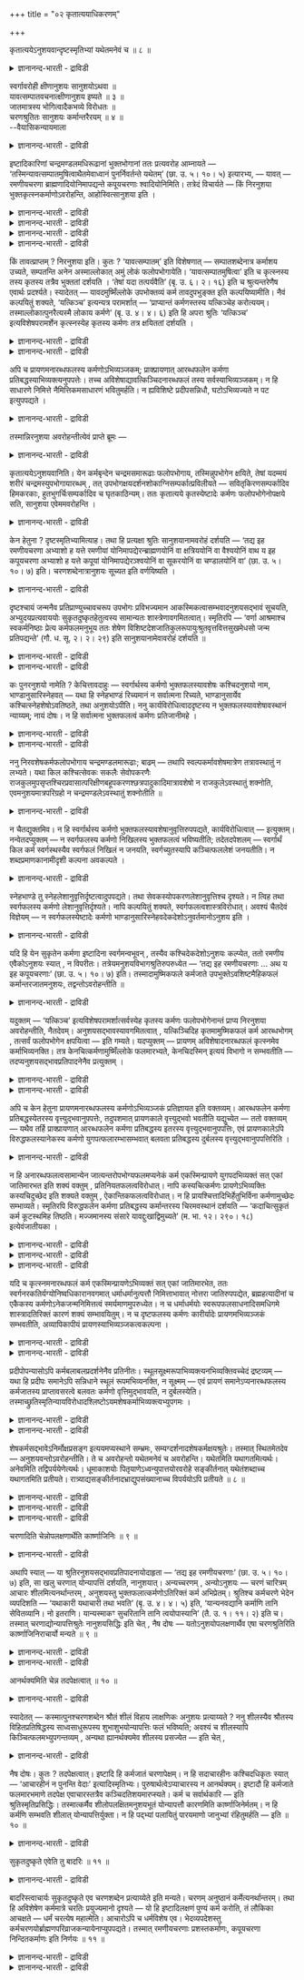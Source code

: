 +++
title = "०२ कृतात्ययाधिकरणम्"

+++

कृतात्ययेऽनुशयवान्दृष्टस्मृतिभ्यां यथेतमनेवं च ॥ ८ ॥  
<details><summary>ज्ञानानन्द-भारती - द्राविडी</summary>

क्रुदात्ययेअऩुसयवाऩ्त्रुष्टस्म्रुदिप्याम् यदेदमऩेवम् स ॥ ८ ॥
</details>

स्वर्गावरोही क्षीणानुशयः सानुशयोऽथवा ॥  
यावत्सम्पातवचनात्क्षीणानुशय इष्यते ॥ ३ ॥  
जातमात्रस्य भोगित्वादैकभव्ये विरोधतः ॥  
चरणश्रुतितः सानुशयः कर्मान्तरैरयम् ॥ ४ ॥  
--वैयासिकन्यायमाला

<details><summary>ज्ञानानन्द-भारती - द्राविडी</summary>

स्वर्क्कत्तिलिरुन्दु इऱङ्गुगिऱवऩ् कर्मा पूरावुम् सिलवु सॆय्दु मिच्चमिल्लामल् इरुप्पवऩा? अल्लदु मिच्च मुळ्ळ कर्मावैयुडैयवऩा? "ऎदुवरै कर्मावो" ऎऩ्ऱु सॊल्लियिरुप्पदाल् मिच्चमिल्लादवऩ् ताऩ् ऎऩ्ऱु ऎण्णप् पडुगिऱदु। पिऱन्द वुडऩेये अऩुबविक्कुम् तऩ्मैयिरुप्प तालुम्, ऒरे समयत्तिल् ऎल्लाम् (अऩुबविक्कप्पडुगिऱदु) ऎऩ्बदु विरोदम् आऩदिऩालुम्, सरणच्चुरुदियिल् सॊल्लप् पडुवदालुम्, वेऱु कर्माक्कळिऩाल् मिच्चमुळ्ळवऩागवे इवऩ् इरुक्किऱाऩ्।
</details>

इष्टादिकारिणां चन्द्रमण्डलमधिरूढानां भुक्तभोगानां ततः प्रत्यवरोह आम्नायते — ‘तस्मिन्यावत्सम्पातमुषित्वाथैतमेवाध्वानं पुनर्निवर्तन्ते यथेतम्’ (छा. उ. ५। १०। ५) इत्यारभ्य, — यावत् — रमणीयचरणा ब्राह्मणादियोनिमापद्यन्ते कपूयचरणाः श्वादियोनिमिति। तत्रेदं विचार्यते — किं निरनुशया भुक्तकृत्स्नकर्माणोऽवरोहन्ति, आहोस्वित्सानुशया इति ।

<details><summary>ज्ञानानन्द-भारती - द्राविडी</summary>

(स्वर्गलोगत्तिऱ्कु पोवदैप्पऱ्ऱि विसारित्तु विट्टु तिरुम्बि वरुवदैप् पऱ्ऱि विसारिक्किऱार्। स्वर्गलोगम् सॆऩ्ऱु अङ्गु कर्मबलऩैयऩुबवित्तु विट्टुत्तिरुम्बि वरुम् पोदु कर्मसेषत्तुडऩ् इङ्गि वरुगिऩ्ऱाऩा अल्लदु कर्मा इल्लामलेये वरुगिऱाऩा ऎऩ्ऱु सन्देहम्। कर्मा इल्लामलेये वरुगिऱाऩ् ऎऩ्ऱु पूर्वबक्षम्। स्वर्गलोगत्तिल् ऎल्ला कर्म पलऩैयुम् अऩुबवित्तुविट्टबडियाल् इवऩिडम् कर्मा मीदमिल्लाददाल् कर्मा इल्लामलेये वरुगिऱाऩ्। कर्मा इरुक्कुंवरै अदऩ् पलऩै अऩुबविप्पदऱ्काग स्वर्गलोगत्तिल् तङ्गिविट्टु कर्मा मुडिन्ददुम् इन्द वऴियिल् तिरुम्बि वरुगिऱाऩ् ऎऩ्ऱु वेऱॊरु सुरुदि मीदियऩ्ऩियिल् ऎल्ला कर्म पलऩैयुम् स्वर्क्कत्तिल् अऩुबविप्पदाग सॊल्गिऱदु। आदलाल् कर्मा मीदियिल्लामले इऱङ्गुगिऱाऩ् ऎऩ्ऱु पूर्वबक्षम्।
</details>

<details><summary>ज्ञानानन्द-भारती - द्राविडी</summary>

स्व्र्गत्तिल् सुगत्तै अऩुबविप्पदऱ्काग सॆय्यप्पट्ट कर्मा मुऴुवदुम् तीर्न्दुबोऩालुम् पलऩैक् कॊडुक्काद सञ्जिदमाऩ पुण्य पाप् कर्माक्कळ् एराळमाग इरुप्पदाल् कर्मावुडऩेये तिरुम्बि वरुगिऱाऩ् ऎऩ्ऱु सित्तान्दम्। कर्मा मीदमिल्लाविट्टाल् पिऱन्द कुऴन्दैगळुक्कु सुग तुक्काऩुबवमिरुक्कादु। पिऱन्दबिऩ् कुऴन्दैगळ् पुण्य पाबङ्गळैच् चॆय्यविल्लैये! ऒरु पिऱवियिल् सॆय्यप्पट्ट ऎल्ला कर्माक्कळुम् मऱु पिऱवियिलेये पलऩैगॊडुत्तुत् तीर्न्दुविडुगिऩ्ऱऩ ऎऩ्ऱ वादम् सरियल्ल इन्दिरबदवियैक् कॊडुक्किऱ अच्वमेदम् मुदलाऩ पुण्य कर्माक्कळैयुम् पऩ्ऱि, नाय् मुदलिय पिऱवियैक् कॊडुक्किऱ पाब कर्माक्कळैयुम् ऒरे पिऱवियिल् अऩुबविक्क मुडियाददाल् ऎल्ला कर्माक्कळुम् ऒरे पिऱवियिल् तीर्न्दु पोगादु। आगवे सञ्जिद कर्माक्कळिल् स्वर्गलोग सौक्यत्तैक् कॊडुत्त सोमयागम् ऎऩ्ऱ कर्मा मुडिन्दु पोऩालुम् पलऩैक्कॊडुक्कादमऱ्ऱ कर्माक्कळ् मिञ्जित्ताऩि रुक्कुम्। सुरुदियिल् 'सम्बादम्' ऎऩ्ऱ सॊल् स्वर्ग सौक्यत्तै कॊडुक्कुम् पुण्य कर्मावैत्ताऩ् कुऱिक्कुम्। स्वर्गत्तिलिरुन्दु इऱङ्गि ५वदु आहुदियिल् सरीरत्तै ऎडुक्कुम्बॊऴुदु पुण्यमुळ्ळवर्गळ् उयर्न्द पिऱवियैयुम् पाबमुळ्ळवर्गळ् ताऴ्न्द पिऱवियैयुम् अडैगिऱार्गळ् ऎऩ्ऱु सुरुदि स्वर्गत्तिलिरुन्दु पूमिक्कु वरुबवर्गळुक्कु कर्मसेषम् इरुप्पदैक् काट्टुगिऱदु। आगैयाल् कर्मसेषत्तुडऩ् तिरुम्बि वरुगिऱार्गळ् ऎऩ्ऱु सित्तान्दम्)।
</details>

<details><summary>ज्ञानानन्द-भारती - द्राविडी</summary>

यागम् मुदलियदु सॆय्दु पुगै मुदलाऩ वऴियाग सन्दिर मण्डलत्तिऱ्कु एऱि पोगङ्गळै अऩुबवित्तु विट्टवर्गळुक्कु अङ्गिरुन्दु तिरुम्ब कीऴे इऱङ्गुवदु सॊल्लप्पडुगिऱदु। "अव्विडत्तिल् सम्बादम् इरुक्कुम् वरै इरुन्दुविट्टु पिऱगु ऎप्पडि पोगप्पट्टदो अदे वऴियाग मऱुबडियुम् तिरुम्बुगिऱार्गळ्" (सान्।V;१०-५) ऎऩ्ऱु आरम्बित्तु नल्ल कर्मा उळ्ळवर्गळ् पिराह्मणर् मुदलाऩ जऩ्मावै अडैगिऱार्गळ्। कॆट्ट कर्मा उळ्ळवर्गळ् नाय् मुदलाऩ जऩ्मावै अडैगिऱार्गळ् ऎऩ्ऱु।
</details>

<details><summary>ज्ञानानन्द-भारती - द्राविडी</summary>

अङ्गु इदु विसारिक्कप्पडुगिऱदु। ऎल्ला कर्माक्कळैयुम् अऩुबवित्तुविट्टु पाक्कि कर्मायिल् लामले इऱङ्गुगिऱार्गळा? अल्लदु पाक्कि कर्मावुडऩ् इऱङ्गुगिऱार्गळा? ऎऩ्ऱु।
</details>

किं तावत्प्राप्तम् ? निरनुशया इति। कुतः ? ‘यावत्सम्पातम्’ इति विशेषणात् — सम्पातशब्देनात्र कर्माशय उच्यते, सम्पतन्ति अनेन अस्माल्लोकात् अमुं लोकं फलोपभोगायेति। ‘यावत्सम्पातमुषित्वा’ इति च कृत्स्नस्य तस्य कृतस्य तत्रैव भुक्ततां दर्शयति । ‘तेषां यदा तत्पर्यवैति’ (बृ. उ. ६। २। १६) इति च श्रुत्यन्तरेणैष एवार्थः प्रदर्श्यते। स्यादेतत् — यावदमुष्मिँल्लोके उपभोक्तव्यं कर्म तावदुपभुङ्क्त इति कल्पयिष्यामीति। नैवं कल्पयितुं शक्यते, ‘यत्किञ्च’ इत्यन्यत्र परामर्शात् — ‘प्राप्यान्तं कर्मणस्तस्य यत्किञ्चेह करोत्ययम्। तस्माल्लोकात्पुनरैत्यस्मै लोकाय कर्मणे’ (बृ. उ. ४। ४। ६) इति हि अपरा श्रुतिः ‘यत्किञ्च’ इत्यविशेषपरामर्शेन कृत्स्नस्येह कृतस्य कर्मणः तत्र क्षयिततां दर्शयति ।

<details><summary>ज्ञानानन्द-भारती - द्राविडी</summary>

पूर्वबक्षम्: ऎदु न्यायम्? कर्मा अऩ्ऩियिल् ऎऩ्ऱु। एऩ्? सम्बादमिरुक्कुम् वरैयॆऩ्ऱु कुऱिप्पिट्टि रुक्किऱबडियाल्। इङ्गु सम्बादम् ऎऩ्ऱ सप्तत्तिऩाल् कर्माविऩ् सम्बन्दम् सॊल्लप्पडुगिऱदु। इदऩाल् इन्द लोगत्तिलिरुन्दु अन्द लोगत्तिऱ्कु पलऩैयऩुबविप् पदऱ्काग पोगिऱार्गळ् ऎऩ्ऱु। कर्मा इरुक्कुंवरै इरुन्दुविट्टु ऎऩ्बदिऩाल् सॆय्यप्पट्टुळ्ळ अन्द ऎल्ला कर्माविऱ्कुम् अङ्गेये अऩुबविक्कप्पट्ट तऩ्मैयै काट्टुगिऱदु। “अवर्गळुक्कु ऎप्पॊऴुदु अदु मुडिगिऱदो (अप्पॊऴुदु तिरुम्बि वरुगिऱार्गळ्)” (पिरुहत्।VI;२-१६) ऎऩ्ऩुम् वेऱु सुरुदियिऩाल् इदे विषयम् काट्टप्पट्टिरुक्किऱदु।
</details>

<details><summary>ज्ञानानन्द-भारती - द्राविडी</summary>

अन्द लोगत्तिल् ऎव्वळवु कर्मा अऩुबविक्क वेण्डियदो, अव्वळवैयुम् अऩुबविक्किऱाऩ् ऎऩ्ऱु कल्बिक्किऱेऩ् ऎऩ्ऱु इदु इरुक्कलाम्। अव्विदम् कल्बिक्क मुडियादु। वेऱु इडत्तिल् “ऎदॆल्लामो" ऎऩ्ऱु कुऱिप्पिट्टिरुप्पदाल् “ऎदैयॆल्लाम् इङ्गे इवऩ् सॆय्गिऱाऩो, अन्द कर्माविऩ् मुडिवै अडैन्दु, अन्द लोगत्तिलिरुन्दु मऱुबडियुम् इन्द लोगत्तिऱ्कु कर्माविऱ्काग वरुगिऱाऩ्” (पिरुहत्।IV;४-६) ऎऩ्ऱ वेऱु सुरुदि "ऎदॆल्लामो" ऎऩ्ऱु विसेष मऩ्ऩियिल् कुऱिप्पिडुवदाल् इङ्गे सॆय्यप्पट्ट ऎल्ला कर्माविऱ्कुम् अङ्गे क्षयमेऱ्पडुवदै काट्टुगिऱदु।
</details>

अपि च प्रायणमनारब्धफलस्य कर्मणोऽभिव्यञ्जकम्; प्राक्प्रायणात् आरब्धफलेन कर्मणा प्रतिबद्धस्याभिव्यक्त्यनुपपत्तेः। तच्च अविशेषाद्यावत्किञ्चिदनारब्धफलं तस्य सर्वस्याभिव्यञ्जकम्। न हि साधारणे निमित्ते नैमित्तिकमसाधारणं भवितुमर्हति। न ह्यविशिष्टे प्रदीपसन्निधौ, घटोऽभिव्यज्यते न पट इत्युपपद्यते ।

<details><summary>ज्ञानानन्द-भारती - द्राविडी</summary>

तविरवुम्, मरणम् पलऩै कॊडुक्कवारम्बिक्काद कर्माविऱ्कु अबिव्यञ्जगम् (पलऩै कॊडुक्क तयाराक् कुवदु) मरणत्तिऱ्कु मुऩ्ऩाल् पलऩै कॊडुक्क आरम्बित्तिरुक्कुम् कर्माविऩाल् तडैबट्टिरुप्पदऱ्कु (अप्पॊऴुदु) अबिव्यक्ति पॊरुन्दादागैयाल्। अदिल् विसेषमिल्लाददिऩाल् पलऩ् कॊडुक्क आरम्बिक्काद कर्मा ऎव्वळवु उण्डो अदु ऎल्लावऱ्ऱैयुमे तॆरियप्पडुत्तुम्। निमित्तम् पॊदुवाग इरुक्कुम्बोदु, नैमित्तिगम् पॊदुविल्लामल् इरुक्क मुडियादल्लवा? तीबत्तिऩुडैय सन्निदि वित्यासमऩ्ऩियिल् इरुक्कुम् पोदु, कुडम् तॆरिगिऱदु। पडम् तॆरियविल्लै, ऎऩ्बदु उसिदमागादु।
</details>

तस्मान्निरनुशया अवरोहन्तीत्येवं प्राप्ते ब्रूमः —

<details><summary>ज्ञानानन्द-भारती - द्राविडी</summary>

आगैयाल् कर्मसेषमिल्लामल् इऱङ्गुगिऱार्गळ् ऎऩ्ऱु।
</details>

कृतात्ययेऽनुशयवानिति। येन कर्मबृन्देन चन्द्रमसमारूढाः फलोपभोगाय, तस्मिन्नुपभोगेन क्षयिते, तेषां यदम्मयं शरीरं चन्द्रमस्युपभोगायारब्धम् , तत् उपभोगक्षयदर्शनशोकाग्निसम्पर्कात्प्रविलीयते — सवितृकिरणसम्पर्कादिव हिमकरकाः, हुतभुगर्चिःसम्पर्कादिव च घृतकाठिन्यम्। ततः कृतात्यये कृतस्येष्टादेः कर्मणः फलोपभोगेनोपक्षये सति, सानुशया एवेममवरोहन्ति ।

<details><summary>ज्ञानानन्द-भारती - द्राविडी</summary>

समादाऩम्: इव्विदम् वरुम्बोदु सॊल्गिऱोम्। “सॆय्ददु मुडिन्दवुडऩ्, कर्मावुडऩ्” ऎऩ्ऱु ऎन्द कर्मक्कूट्टत्तिऩाल् पलऩै अऩुबविप्पदऱ्काग सन्दिरमण्डलम् सॆऩ्ऱार्गळो, अदु अऩुबवत्तिऩाल् क्षयमाऩवुडऩ्, अवर्गळुडैय ऎन्द जलमयमाऩ सरीरम् सन्दिरऩिल् अऩुबविप्पदऱ्काग एऱ्पट्टदो अदु पोगत् तिऩ् क्षयत्तैप् पार्प्पदिऩाल् एऱ्पडुम् सोगमॆऩ्ऱ अक्ऩियिऩ् सेर्क्कैयिऩाल् लयत्तैयडैन्दु विडुगिऱदु। (उरुगिविडुगिऱदु) सूर्य किरणम् पडुवदाल् पऩिक्कट्टिगळैप्पोल, अक्ऩियिऩ् ज्वालै पडुवदाल् नॆय्यिऩ् कॆट्टियायिरुक्कुम् तऩ्मै पोल। आगैयाल् सॆय्ददु मुडिन्दवुडऩ्; सॆय्यप्पट्ट यागम् मुदलाऩ कर्माविऱ्कु पलऩै अऩुबविप्पदाल् क्षयम् एऱ्पडुम्बोदु, (पाक्कि) कर्मावुडऩेये इङ्गु इऱङ्गि वरुगिऱार्गळ्।
</details>

केन हेतुना ? दृष्टस्मृतिभ्यामित्याह। तथा हि प्रत्यक्षा श्रुतिः सानुशयानामवरोहं दर्शयति — ‘तद्य इह रमणीयचरणा अभ्याशो ह यत्ते रमणीयां योनिमापद्येरन्ब्राह्मणयोनिं वा क्षत्रिययोनिं वा वैश्ययोनिं वाथ य इह कपूयचरणा अभ्याशो ह यत्ते कपूयां योनिमापद्येरञ्श्वयोनिं वा सूकरयोनिं वा चण्डालयोनिं वा’ (छा. उ. ५। १०। ७) इति। चरणशब्देनात्रानुशयः सूच्यत इति वर्णयिष्यति ।

<details><summary>ज्ञानानन्द-भारती - द्राविडी</summary>

ऎऩ्ऩ कारणत्तिऩाल्? “सुरुदि स्मिरुदिगळि लिरुन्दु” ऎऩ्ऱु सॊल्गिऱार्। अप्पडिये पिरत्यक्षमाग सुरुदि कर्मा उडैयवर्गळुक्कु इऱङ्गुदलैक् काट्टुगिऱदु, ‘अवर्गळुक्कुळ् ऎवर्गळ् इङ्गे नल्ल कर्मा उळ्ळवर्गळो अवर्गळ् नल्ल जऩ्मावै अडैगि ऱार्गळ् ऎऩ्बदु निच्चयम्, पिराह्मण जऩ्मावैयो, क्षत्तिरिय जऩ्मावैयो, वैसिय जऩ्मावैयो; मेलुम् ऎवर् इङ्गे कॆट्ट कर्मा उळ्ळवर्गळो अवर्गळ् कॆट्ट जऩ्मावै अडैगिऱार्गळ् ऎऩ्बदुम् निच्चयम्, नाय् जऩ्मावैयो पऩ्ऱि जऩ्मावैयो सण्डाळ जऩ्मावैयो' (सान्।V;१०-७) ऎऩ्ऱु। “सरणम्” ऎऩ्ऱ सप्तत्तिऩाल् कर्मा कुऱिक्कप्पडुगिऱदु। ऎऩ्बदै पिऩ्ऩाल् वर्णिप्पार्।
</details>

दृष्टश्चायं जन्मनैव प्रतिप्राण्युच्चावचरूप उपभोगः प्रविभज्यमान आकस्मिकत्वासम्भवादनुशयसद्भावं सूचयति, अभ्युदयप्रत्यवाययोः सुकृतदुष्कृतहेतुत्वस्य सामान्यतः शास्त्रेणावगमितत्वात्। स्मृतिरपि — ‘वर्णा आश्रमाश्च स्वकर्मनिष्ठाः प्रेत्य कर्मफलमनुभूय ततः शेषेण विशिष्टदेशजातिकुलरूपायुःश्रुतवृत्तवित्तसुखमेधसो जन्म प्रतिपद्यन्ते’ (गौ. ध. सू. २। २। २९) इति सानुशयानामेवावरोहं दर्शयति ॥

<details><summary>ज्ञानानन्द-भारती - द्राविडी</summary>

ऒव्वॊरु पिराणिक्कुम् पिऱवियिलेये तॆरिगिऱ उयर्वु, ताऴ्वाग वित्यासप्पट्टिरुक्किऱ अऩुबवम्, कारणम् इल्लामले एऱ्पट्टिरुप्पदु सम्बविक्काद तिऩाल्, कर्माविऩ् इरुप्पैक् काट्टुगिऱदु। सॆल्वत् तुडऩ् इरुप्पदऱ्कुम् सिरमप्पडुवदऱ्कुम् पुण्णियमुम्, पाबमुम् कारणमॆऩ्बदु पॊदुवाग सास्तिरत्तिऩाल् अऱियप्पडुवदाल्।
</details>

<details><summary>ज्ञानानन्द-भारती - द्राविडी</summary>

वर्णत्तैयुम् आच्रमत्तैयुम् उडैयवर्गळ् तङ्गळ् कर्माविल् ईडुबट्टिरुन्दु इऱन्द पिऱगु कर्मबलऩै अऩुबवित्तुविट्टु, पिऱगु मीदमुळ्ळ कर्माविऩाल् कुऱिप्पिट्ट इडम्, इऩम्, कुलम्, रूबम्, आयुस्, वित्यै, नडत्तै, सॆल्वम्, सुगम्, पुत्ति इवैयुळ्ळवर्गळाग जऩ्मावै अडैगिऱार्गळ् ऎऩ्ऱुळ्ळ स्मिरुदियुम् कर्मावुडैयवर्गळुक्के इऱङ्गुदलैक् काट्टुगिऱदु।
</details>

कः पुनरनुशयो नामेति ? केचित्तावदाहुः — स्वर्गार्थस्य कर्मणो भुक्तफलस्यावशेषः कश्चिदनुशयो नाम, भाण्डानुसारिस्नेहवत् — यथा हि स्नेहभाण्डं रिच्यमानं न सर्वात्मना रिच्यते, भाण्डानुसार्येव कश्चित्स्नेहशेषोऽवतिष्ठते, तथा अनुशयोऽपीति। ननु कार्यविरोधित्वाददृष्टस्य न भुक्तफलस्यावशेषावस्थानं न्याय्यम्; नायं दोषः। न हि सर्वात्मना भुक्तफलत्वं कर्मणः प्रतिजानीमहे ।

<details><summary>ज्ञानानन्द-भारती - द्राविडी</summary>

“अऩुसयम्” (कर्मा) ऎऩ्बदु ऎदु? ऎऩ्बदिल् सिलर् सॊल्गिऱार्गळ्। स्वर्क्कत्तै पिरयोजऩ मायुडैयदाय् पलऩ् अऩुबविक्कप्पट्टदाय् इरुक्कुम् कर्माविऩुडैय एदो मीदमुळ्ळदु अऩुसयम्; पात्तिरत्तिल् ऒट्टिक् कॊण्डु इरुक्कुम् ऎण्णॆय्बोल, ऎऩ्ऱु ऎप्पडि ऎण्णॆय् पात्तिरम् वडित्तालुम्गूड पूरावुम् वडिक्क मुडिगिऱदिल्लै। पात्तिरत्तिल् ऒट्टिक्कॊण्डे कॊञ्जम् ऎण्णै मीदम् इरुक्कवेयिरुक्कुमो, अदु पोल अऩुसयमुम् ऎऩ्ऱु
</details>

<details><summary>ज्ञानानन्द-भारती - द्राविडी</summary>

अदिरुष्टत्तिऱ्कु कार्यत्तै विरोदियायुडैय तऩ्मै (पलऩ् एऱ्पट्टाल् नासम् अडैय वेण्डिय तऩ्मै) इरुप्पदाल्, पलऩ् अऩुबविक्कप्पट्ट कर्मा विऱ्कु मीदम् इरुप्पदु न्यायमिल्लैये ऎऩ्ऱाल् इदु तोषमिल्लै। कर्माविऱ्कु पूरावुम् पलऩ् अऩुबविक्कप् पडुम् तऩ्मैयैच् चॊल्लविल्लै।
</details>

ननु निरवशेषकर्मफलोपभोगाय चन्द्रमण्डलमारूढाः; बाढम् — तथापि स्वल्पकर्मावशेषमात्रेण तत्रावस्थातुं न लभ्यते। यथा किल कश्चित्सेवकः सकलैः सेवोपकरणैः राजकुलमुपसृप्तश्चिरप्रवासात्परिक्षीणबहूपकरणश्छत्रपादुकादिमात्रावशेषो न राजकुलेऽवस्थातुं शक्नोति, एवमनुशयमात्रपरिग्रहो न चन्द्रमण्डलेऽवस्थातुं शक्नोतीति ॥

<details><summary>ज्ञानानन्द-भारती - द्राविडी</summary>

पाक्कियऩ्ऩियिल् कर्मबलऩै अऩुबविक्कवल्लवा सन्दिरमण्डलम् एऱिच्चॆऩ्ऱदु? वास्तवम्। आऩालुम् कर्माविऩ् सेषम् वॆगु अल्बमायिरुन्दाल् मात्तिरम् अङ्गे इरुक्क मुडियादु। सेवैक्कु वेण्डिय सगल उबगरणङ्गळुडऩ् राजगुलम् सॆऩ्ऱ सेवगळ् वॆगुनाळ् वॆळियिल् पोय् इरुन्दबडियाल् अनेग उबगरणङ्गळ् कुऱैन्दुबोय् कुडै, पादुगै मुदलियदु मात्तिरम् मीदमुळ्ळवऩाय् राजगुलत्तिल् इरुक्कमुडिया तल्लवा? अदैप्पोल। इव्विदमे मीदमुळ्ळ कर्मावै मात्तिरमुडैयवऩ् सन्दिरमण्डलत्तिल् इरुप्पदु मुडियादु ऎऩ्ऱु।
</details>

न चैतद्युक्तमिव। न हि स्वर्गार्थस्य कर्मणो भुक्तफलस्यावशेषानुवृत्तिरुपपद्यते, कार्यविरोधित्वात् — इत्युक्तम्। नन्वेतदप्युक्तम् — न स्वर्गफलस्य कर्मणो निखिलस्य भुक्तफलत्वं भविष्यतीति; तदेतदपेशलम् — स्वर्गार्थं किल कर्म स्वर्गस्थस्यैव स्वर्गफलं निखिलं न जनयति, स्वर्गच्युतस्यापि कञ्चित्फललेशं जनयतीति। न शब्दप्रमाणकानामीदृशी कल्पना अवकल्पते ।

<details><summary>ज्ञानानन्द-भारती - द्राविडी</summary>

इदुवुम् युक्तमिल्लै। स्वर्क्कत्तै पिरयोजऩ माय् उडैयदुम् पलऩै अऩुबविक्कप्पट्टदुमाऩ कर्माविऱ्कु मीदमिरुक्कुमॆऩ्बदु पॊरुन्दादु। कार्यत् तिऱ्कु विरोदत्तऩ्मैयुळ्ळदाल् ऎऩ्ऱु सॊल्लप्पट्टदु। स्वर्क्कत्तै पलऩायुळ्ळ कर्मा पूरावुम् पलऩ् अऩुब विक्कप्पट्टदाग इरादु ऎऩ्ऱु इदुवुम् सॊऩ्ऩोमे ऎऩ्ऱाल्, अदुवुम् न्यायमागादु। स्वर्क्कत्तै पिरयोजऩमायुळ्ळ कर्मा स्वर्क्कत्तिलिरुप्पवऩुक्कु पूरा स्वर्क्क पलऩैयुम् एऱ्पडुत्तुवदु इल्लै, स्वर्क्कत्तिलिरुन्दु नऴुविऩवऩुक्कुम् एदो कॊञ्जम् पलऩै एऱ्पडुत्तुगिऱदु ऎऩ्ऱु। सप्तत्तै पिरमाणमाय् उळ्ळवर्गळुक्कु इदुबोलवुळ्ळ कल्बऩै उसिद मिल्लै।
</details>

स्नेहभाण्डे तु स्नेहलेशानुवृत्तिर्दृष्टत्वादुपपद्यते। तथा सेवकस्योपकरणलेशानुवृत्तिश्च दृश्यते। न त्विह तथा स्वर्गफलस्य कर्मणो लेशानुवृत्तिर्दृश्यते। नापि कल्पयितुं शक्यते, स्वर्गफलत्वशास्त्रविरोधात्। अवश्यं चैतदेवं विज्ञेयम् — न स्वर्गफलस्येष्टादेः कर्मणो भाण्डानुसारिस्नेहवदेकदेशोऽनुवर्तमानोऽनुशय इति ।

<details><summary>ज्ञानानन्द-भारती - द्राविडी</summary>

ऎण्णॆय् पात्तिरत्तिलो कॊञ्जम् ऎण्णॆय् ऒट्टिक्कॊण्डिरुप्पदु नेरिल् पार्क्कप्पडुगिऱ पडियाल् पॊरुत्तमागुम्। अप्पडिये सेवगऩुक्कु कॊञ्जम् उबगरणङ्गळ् मीदमिरुप्पदु काणप्पडुगिऱदु। इङ्गेयो अदैप्पोल, स्वर्क्कत्तै पलऩायुळ्ळ कर्माविऩ् मीदमिरुप्पदु काणप्पडविल्लै, स्वर्क्कत्तै पलऩा युळ्ळदॆऩ्ऱु सॊल्लुम् सास्तिरत्तिऱ्कु विरोदमायिरुप् पदाल् कल्बिक्कवुम् मुडियादु। इदै अवसियम् अऱिन्दु कॊळ्ळ वेण्डुम्। स्वर्क्कत्तै पलऩागवुडैय यागम् मुदलिय कर्माविऱ्कु पात्तिरत्तिल् ऒट्टिक्कॊण्डिरुक्कुम् ऎण्णैयैप्पोल, ऒट्टिक्कॊण्डु कूडवेवरुगिऱ ऒरु अंसम् अऩुसयम् अल्ल।
</details>

यदि हि येन सुकृतेन कर्मणा इष्टादिना स्वर्गमन्वभूवन् , तस्यैव कश्चिदेकदेशोऽनुशयः कल्प्येत, ततो रमणीय एवैकोऽनुशयः स्यात् , न विपरीतः। तत्रेयमनुशयविभागश्रुतिरुपरुध्येत — ‘तद्य इह रमणीयचरणाः … अथ य इह कपूयचरणाः’ (छा. उ. ५। १०। ७) इति। तस्मादामुष्मिकफले कर्मजाते उपभुक्तेऽवशिष्टमैहिकफलं कर्मान्तरजातमनुशयः, तद्वन्तोऽवरोहन्तीति ॥

<details><summary>ज्ञानानन्द-भारती - द्राविडी</summary>

ऎन्द यागम् मुदलाऩ पुण्णिय कर्माविऩाल् स्वर्गत्तै अऩुबवित्तार्गळो, अदे कर्माविऩुडैय ऒरु अंसम् अऩुसयम् ऎऩ्ऱु कल्बिक्कप्पडुमेयाऩाल्, अप्पॊऴुदु ऒरे नल्लदागत्ताऩ् अऩुसयम् इरुक्क मुडियुम्। माऱुदलाग इरुक्क मुडियादु। "अप्पॊऴुदु इङ्गे नल्ल नडत्तैयुळ्ळवर्गळ्, अप्पडिये कॆट्ट नडत्तैयुळ्ळवर्गळ् ऎवर्गळो" (सान्।V;१०-३) ऎऩ्ऱु अऩुसयत्तै पिरित्तुच् चॊल्लुम् इन्द सुरुदि पादिक्कप् पट्टु विडुम्। आगैयाल् मऱुलोगत्तिल् उळ्ळदै पलऩायुडैय कर्मक्कूट्टम् अऩुबविक्कप्पट्ट पिऱगु, मीदमिरुक्कुम् इन्द लोगत्तिलुळ्ळ पलऩैक् कॊडुक्कुम् वेऱु कर्माक्कळिऩ् कूट्टम्दाऩ् अऩुसयम्; अदैयुडै यवर्गळ् इऱङ्गि वरुगिऱार्गळ्, ऎऩ्ऱु।
</details>

यदुक्तम् — ‘यत्किञ्च’ इत्यविशेषपरामर्शात्सर्वस्येह कृतस्य कर्मणः फलोपभोगेनान्तं प्राप्य निरनुशया अवरोहन्तीति, नैतदेवम्। अनुशयसद्भावस्यावगमितत्वात् , यत्किञ्चिदिह कृतमामुष्मिकफलं कर्म आरब्धभोगम् , तत्सर्वं फलोपभोगेन क्षपयित्वा — इति गम्यते। यदप्युक्तम् — प्रायणम् अविशेषादनारब्धफलं कृत्स्नमेव कर्माभिव्यनक्ति। तत्र केनचित्कर्मणामुष्मिँल्लोके फलमारभ्यते, केनचिदस्मिन् इत्ययं विभागो न सम्भवतीति — तदप्यनुशयसद्भावप्रतिपादनेनैव प्रत्युक्तम् ।

<details><summary>ज्ञानानन्द-भारती - द्राविडी</summary>

“ऎदु ऎल्लामो" ऎऩ्ऱु। वित्यासप्पडुत्तामल् सॊल्लियिरुप्पदाल् इङ्गे सॆय्यप्पट्टिरुक्किऱ ऎल्ला कर्माविऩुडैय मुडिवैयुम् पलऩै अऩुबविप्पदिऩाल् अडैन्दु, अऩुसयमऩ्ऩियिलेये वरुगिऱार्गळ् ऎऩ्ऱु ऎदु सॊल्लप्पट्टदो, अदु अप्पडियल्ल। अऩुसयमुण् डॆऩ्बदु तॆरिगिऱबडियाल् मऱु उलगत्तै पलऩायुळ्ळ ऎन्द कर्मा ऎल्लाम् इङ्गे सॆय्यप्पट्टिरुक्किऱदो अदु पलऩ् कॊडुक्कवारम्बित्तु अदु पूरावैयुम् पलऩै अऩुबविप्पदिऩाल् क्षयम् सॆय्दु ऎऩ्ऱु तॆरिगिऱदु।
</details>

<details><summary>ज्ञानानन्द-भारती - द्राविडी</summary>

मरणम् ऎऩ्बदु पॊदुवाऩदाल् पलऩ् कॊडुक्क आरम्बिक्काद ऎल्ला कर्मावैयुम् काट्टुगिऱदु, अदिल् सिल कर्माविऩाल् मऱु उलगत्तिल् पलऩै आरम्बिक्किऱदु सिल कर्माविऩाल् इङ्गे पलऩैक् कॊडुक्किऱदु ऎऩ्ऱु पिरिप्पदु सम्बविक्कादु, ऎऩ्ऱु ऎदु सॊल्लप्पट्टदो, अदुवुम्गूड अऩुसयम् उण्डु ऎऩ्ऱु ऎडुत्तुक् काट्टिऩ तिऩालेये पदिल् सॊल्लप्पट्टुविट्टदु।
</details>

अपि च केन हेतुना प्रायणमनारब्धफलस्य कर्मणोऽभिव्यञ्जकं प्रतिज्ञायत इति वक्तव्यम्। आरब्धफलेन कर्मणा प्रतिबद्धस्येतरस्य वृत्त्युद्भवानुपपत्तेः, तदुपशमात् प्रायणकाले वृत्त्युद्भवो भवतीति यद्युच्येत — ततो वक्तव्यम् — यथैव तर्हि प्राक्प्रायणात् आरब्धफलेन कर्मणा प्रतिबद्धस्य इतरस्य वृत्त्युद्भवानुपपत्तिः, एवं प्रायणकालेऽपि विरुद्धफलस्यानेकस्य कर्मणो युगपत्फलारम्भासम्भवात् बलवता प्रतिबद्धस्य दुर्बलस्य वृत्त्युद्भवानुपपत्तिरिति ।

<details><summary>ज्ञानानन्द-भारती - द्राविडी</summary>

मेलुम्, पलऩ् कॊडुक्क आरम्बिक्काद कर्मावै मरणम् काट्टुगिऱदु ऎऩ्ऱु ऎन्दक् कारणत्तिऩाल् सॊल्लप्पडुगिऱदु? पलऩैक् कॊडुक्क आरम्बित् तिरुक्कुम् कर्माविऩाल् तडैबट्टिरुक्किऱ मऱ्ऱत्तिऱ्कु विरुत्तियेऱ्पडुवदु न्यायमिल्लाददिऩाल्, मरण कालत्तिल् अदु अडङ्गिविट्टबडियाल् विरुत्ति एऱ्पडु किऱदु ऎऩ्ऱु सॊल्गिऱदाऩाल्, अप्पॊऴुदु सॊल्ल वेण्डुम्-मरणत्तिऱ्कु मुऩ्ऩाल् पलऩैक् कॊडुक्क वारम्बित्तुळ्ळ कर्माविऩाल् तडैबट्टिरुक्किऱ मऱ्ऱ तिऱ्कु विरुत्तियेऱ्पडुवदु ऎप्पडि न्यायमिल् लैयो, अप्पडिये मरण कालत्तिलुम्गूड विरुत्तमाऩ पलऩ् कळैयुडैय पल कर्माक्कळुक्कु ऒरे समयत्तिल् पलऩ् कॊडुक्क आरम्बिप्पदु सम्बविक्काददिऩाल्, पलमायुळ्ळ तिऩाल् तडैबट्टुळ्ळ तुर्बलमाऩ कर्माविऱ्कु विरुत्ति येऱ्पडुवदु न्यायमिल्लै,
</details>

न हि अनारब्धफलत्वसामान्येन जात्यन्तरोपभोग्यफलमप्यनेकं कर्म एकस्मिन्प्रायणे युगपदभिव्यक्तं सत् एकां जातिमारभत इति शक्यं वक्तुम् , प्रतिनियतफलत्वविरोधात्। नापि कस्यचित्कर्मणः प्रायणेऽभिव्यक्तिः कस्यचिदुच्छेद इति शक्यते वक्तुम् , ऐकान्तिकफलत्वविरोधात्। न हि प्रायश्चित्तादिभिर्हेतुभिर्विना कर्मणामुच्छेदः सम्भाव्यते। स्मृतिरपि विरुद्धफलेन कर्मणा प्रतिबद्धस्य कर्मान्तरस्य चिरमवस्थानं दर्शयति — ‘कदाचित्सुकृतं कर्म कूटस्थमिह तिष्ठति। मज्जमानस्य संसारे यावद्दुःखाद्विमुच्यते’ (म. भा. १२। २९०। १८) इत्येवंजातीयका ।

<details><summary>ज्ञानानन्द-भारती - द्राविडी</summary>

वॆव्वेऱु जऩ्माक्कळिल् पलऩै अऩुबविक्क वेण्डिय पलविद कर्मावुम्गूड, पलऩ्गॊडुक्क आरम्बिक्कविल्लै ऎऩ्ऱ समाऩत्तऩ्मैयिऩाल्, ऒरे मरणत्तिल् सेर्न्दाऱ्पोल वियक्तमाग आगि ऒरु जऩ्मावै आरम्बिक्किऱदु ऎऩ्ऱु सॊल्लवुम् मुडियादु, अदऱ्कु एऱ्पट्ट तऩित्तऩियाऩ पलऩैयुडैय तऩ्मैक्कु विरोदमागैयाल्।
</details>

<details><summary>ज्ञानानन्द-भारती - द्राविडी</summary>

मरणगालत्तिल् सिल कर्माविऱ्कु वियक्ति, सिलदिऱ्कु नासम् ऎऩ्ऱु सॊल्लवुम् मुडियादु। पलऩैक् कॊडुत्ताग वेण्डुमॆऩ्ऱ तऩ्मैक्कु विरोदमा कैयाल्, पिरायच्चित्तम् मुदलाऩ कारणङ्गळ् अऩ्ऩियिल् कर्माक्कळुक्कु नासम् सम्बविक्कादु ऎऩ्बदु पिरसित्तम्।
</details>

<details><summary>ज्ञानानन्द-भारती - द्राविडी</summary>

विरुत्तमाऩ पलऩैक्कॊडुक्कुम् कर्माविऩाल् तडैबट्टिरुक्कुम् वेऱु कर्माविऱ्कु वॆगुनाळ् इरुप्पु उण्डु ऎऩ्बदै स्मिरुदियुम् काट्टुगिऱदु। “संसारत्तिल् मूऴ्गि इरुप्पवऩ् ऎप्पॊऴुदु तुक्कत् तिलिरुन्दु विडुबडुगिऱाऩो अदुवरै, सिल समयम् पुण्णिय कर्मा इङ्गु अऴियामल् इरुक्कुम्” ऎऩ्बदु पोलवुळ्ळदु।
</details>

यदि च कृत्स्नमनारब्धफलं कर्म एकस्मिन्प्रायणेऽभिव्यक्तं सत् एकां जातिमारभेत, ततः स्वर्गनरकतिर्यग्योनिष्वधिकारानवगमात् धर्माधर्मानुत्पत्तौ निमित्ताभावात् नोत्तरा जातिरुपपद्येत, ब्रह्महत्यादीनां च एकैकस्य कर्मणोऽनेकजन्मनिमित्तत्वं स्मर्यमाणमुपरुध्येत। न च धर्माधर्मयोः स्वरूपफलसाधनादिसमधिगमे शास्त्रादतिरिक्तं कारणं शक्यं सम्भावयितुम्। न च दृष्टफलस्य कर्मणः कारीर्यादेः प्रायणमभिव्यञ्जकं सम्भवतीति, अव्यापिकापीयं प्रायणस्याभिव्यञ्जकत्वकल्पना ।

<details><summary>ज्ञानानन्द-भारती - द्राविडी</summary>

पलऩै कॊडुक्कवारम्बिक्काद ऎल्ला कर्मावुमे ऒरे मरणत्तिल् वियक्तमागि ऒरे जऩ्मावैक् कॊडुक् कुमेयाऩाल्, अप्पॊऴुदु स्वर्क्कम्। नरगम्, मिरुगम् इप्पिऱविगळुक्कु कर्माविल् अदिगारम् काणादबडियाल्, तर्ममो, अदर्ममो एऱ्पडमुडियाददिऩाल् निमित्त मिल्लै ऎऩ्बदाल्, मेले पिऱप्पे एऱ्पड नियाय मिल्लै। पिरह्महत्ति मुदलियवैगळिल् ऒव्वॊरु कर्माविऱ्कुम् पल जऩ्माक्कळुक्कु कारणमायिरुक्कुम् तऩ्मै स्मिरुदिगळिल् सॊल्लप्पट्टिरुप्पदु पादिक्कप् पट्टुविडुम्। तर्मम्, अदर्मम् इवैगळुडैय स्वरूबम्, पलऩ्, सादऩम् मुदलियदै अऱियुम् विषयत्तिल् सास्तिरत्तिऱ्कु वेऱाग कारणम् इरुक्कलामॆऩ्ऱु ऎण्ण मुडियादु।
</details>

<details><summary>ज्ञानानन्द-भारती - द्राविडी</summary>

मेलुम्, मरणत्तिऱ्कु कर्मावैक् काट्टुम् तऩ्मै उण्डॆऩ्ऱ कल्बऩै नेरिल् पार्क्कक्कूडिय पलऩुळ्ळ कारीरि मुदलाऩ कर्माक्कळुक्कु मरणम् काट्टुगिऱ तॆऩ्बदु पॊरुन्दादॆऩ्बदिऩाल् वियाबगमाऩदु मिल्लै।
</details>

प्रदीपोपन्यासोऽपि कर्मबलाबलप्रदर्शनेनैव प्रतिनीतः। स्थूलसूक्ष्मरूपाभिव्यक्त्यनभिव्यक्तिवच्चेदं द्रष्टव्यम् — यथा हि प्रदीपः समानेऽपि सन्निधाने स्थूलं रूपमभिव्यनक्ति, न सूक्ष्मम् — एवं प्रायणं समानेऽप्यनारब्धफलस्य कर्मजातस्य प्राप्तावसरत्वे बलवतः कर्मणो वृत्तिमुद्भावयति, न दुर्बलस्येति। तस्माच्छ्रुतिस्मृतिन्यायविरोधादश्लिष्टोऽयमशेषकर्माभिव्यक्त्यभ्युपगमः ।

<details><summary>ज्ञानानन्द-भारती - द्राविडी</summary>

तीब तिरुष्टान्दम् सॊऩ्ऩदुम् कर्माक्कळिऩ् पलाबलऩ्गळिऩालेये पदिल् सॊल्लप्पट्टुविट्टदु, स्तूलमायुळ्ळ रूबम् तॆरिगिऱदु सूक्ष्ममायुळ्ळ रूबम् तॆरिगिऱदिल्लै, ऎऩ्बदुबोल इदु अऱियप्पड वेण्डुम्। मुऩ्ऩाल् इरुप्पदु ऎऩ्बदु समाऩमायिरुन्द पोदिलुम्, तीबम् ऎप्पडि स्तूलमाऩ रूबत्तै विळक्कुगिऱदु। सूक्ष्ममाऩ रूबत्तै विळक्कुवदिल् लैयो, अप्पडिये पलऩैक् कॊडुक्क आरम्बिक्काद कर्म कूट्टत्तिऱ्कु इडम् किडैप्पदु पॊदुवायिरुन्द पोदिलुम्, मरणम् पलमाऩ कर्माविऩ् विरुत्तियै एऱ्पडुत्तुगिऱदु। तुर्बलमाऩ कर्माविऱ्किल्लै, ऎऩ्ऱु।
</details>

<details><summary>ज्ञानानन्द-भारती - द्राविडी</summary>

आगैयाल् पाक्कियऩ्ऩियिल् ऎल्ला कर्मावुम् वियक्तमागिऱदु ऎऩ्ऱु ऒप्पुक्कॊळ्वदु सुरुदि, स्मिरुदि न्यायङ्गळुक्कु विरोदमायिरुप्पदाल् पॊरुत्तमिल्लै।
</details>

शेषकर्मसद्भावेऽनिर्मोक्षप्रसङ्ग इत्ययमप्यस्थाने सम्भ्रमः, सम्यग्दर्शनादशेषकर्मक्षयश्रुतेः। तस्मात् स्थितमेतदेव — अनुशयवन्तोऽवरोहन्तीति। ते च अवरोहन्तो यथेतमनेवं च अवरोहन्ति। यथेतमिति यथागतमित्यर्थः। अनेवमिति तद्विपर्ययेणेत्यर्थः। धूमाकाशयोः पितृयाणेऽध्वन्युपात्तयोरवरोहे सङ्कीर्तनात् यथेतंशब्दाच्च यथागतमिति प्रतीयते। रात्र्याद्यसङ्कीर्तनादभ्राद्युपसंख्यानाच्च विपर्ययोऽपि प्रतीयते ॥ ८ ॥

<details><summary>ज्ञानानन्द-भारती - द्राविडी</summary>

कर्मा पाक्कियिरुन्दाल् मोक्षमिल्लामल् पोय् विडुम् ऎऩ्गिऱ इदुवुम् न्यायमिल्लाद पदट्टम्, नल्ल अऱिविऩाल् (आत्म (आत्म साक्षात्कारत्तिऩाल्) ऎल्ला कर्माक्कळुम् क्षयमागिविडुमॆऩ्ऱु सुरुदियिरुप्पदिऩाल्।
</details>

<details><summary>ज्ञानानन्द-भारती - द्राविडी</summary>

आगैयाल् अऩुसयत्तोडु कूडिऩवर्गळाग कीऴे इऱङ्गुगिऱार्गळ् ऎऩ्ऱ इदुदाऩ् निलैक्किऱदु।
</details>

<details><summary>ज्ञानानन्द-भारती - द्राविडी</summary>

इऱङ्गुगिऱ अवर्गळुम् पोऩबडियायुम्, अप्पडि यऩ्ऩियिलुम् इऱङ्गुगिऱार्गळ्। “पोऩबडि” ऎऩ्ऱाल् ऎन्द किरमप्पडिप् पोऩार्गळो अप्पडि ऎऩ्ऱु अर्त्तम्। “अप्पडियऩ्ऩियिल्” ऎऩ्ऱाल् अदऱ्कु विबरीदमाय् ऎऩ्ऱु अर्त्तम्। तिरुम्बिवरुगैयिल् पित्रुयाण मार्क्कत्तिल् उळ्ळ पुगै, आगासम् इरण्डैयुम् सॊल्लियिरुप् पदालुम् पोऩबडि ऎऩ्ऱ सप्तत्तिऩालुम् पोऩ किरमप्पडि ऎऩ्ऱु तॆरिगिऱदु। रात्तिरि मुदलियदै सॊल्लाददिऩालुम् मेगम् मुदलियदै सॊल्लियिरुप्प तालुम् विबरीदत्तऩ्मैयुम् तॆरिगिऱदु।
</details>

चरणादिति चेन्नोपलक्षणार्थेति कार्ष्णाजिनिः ॥ ९ ॥  
<details><summary>ज्ञानानन्द-भारती - द्राविडी</summary>

सरणादिदि सेऩ्ऩोबलक्षणार्देदि कार्ष्णाजिऩि: ॥ ९ ॥
</details>

अथापि स्यात् — या श्रुतिरनुशयसद्भावप्रतिपादनायोदाहृता — ‘तद्य इह रमणीयचरणाः’ (छा. उ. ५। १०। ७) इति, सा खलु चरणात् योन्यापत्तिं दर्शयति, नानुशयात्। अन्यच्चरणम् , अन्योऽनुशयः — चरणं चारित्रम् आचारः शीलमित्यनर्थान्तरम् , अनुशयस्तु भुक्तफलात्कर्मणोऽतिरिक्तं कर्म अभिप्रेतम्। श्रुतिश्च कर्मचरणे भेदेन व्यपदिशति — ‘यथाकारी यथाचारी तथा भवति’ (बृ. उ. ४। ४। ५) इति, ‘यान्यनवद्यानि कर्माणि तानि सेवितव्यानि। नो इतराणि। यान्यस्माकꣳ सुचरितानि तानि त्वयोपास्यानि’ (तै. उ. १। ११। २) इति च। तस्मात् चरणाद्योन्यापत्तिश्रुतेः नानुशयसिद्धिः इति चेत् , नैष दोषः — यतोऽनुशयोपलक्षणार्थैव एषा चरणश्रुतिरिति कार्ष्णाजिनिराचार्यो मन्यते ॥ ९ ॥

<details><summary>ज्ञानानन्द-भारती - द्राविडी</summary>

पूर्वबक्षम्: इप्पडियिरुक्कलामे? अऩुसयम् उण्डु ऎऩ्ऱु पिरदिबादऩम् सॆय्वदऱ्काग “अप्पॊऴुदु ऎवर्गळ् इङ्गे नल्ल सरणमुडैयवर्गळो" (सान्।V;१०-७) ऎऩ्ऱ ऎन्द सुरुदि ऎडुत्तुक्काट्टप्पट्टदो, अदु नडत्तैयिलिरुन्दल्लवा जऩ्ममडैवदैक् काट्टु किऱदु, अऩुसयत्तिलिरुन्दु इल्लैये? नडत्तै वेऱु, अऩुसयम् वेऱु। नडत्तै, सारित्तिरम्, आसारम्, सीलम् वै वेऱुबडाद अर्त्तत्तोडु कूडियवै। अऩुसयमो पलऩैयऩुबविक्कप्पट्ट कर्माविऱ्कु वेऱायुळ्ळ कर्मावागक् करुदप्पडुगिऱदु। सुरुदियुम् कर्मावैयुम् नडत्तैयैयुम् वेऱ्ऱुमैयुडऩेये कुऱिप्पिडुगिऱदु। "ऎप्पडि सॆय्गिऱाऩो, ऎप्पडि नडक्कि ऱाऩो, अप्पडि आगिऱाऩ्" (पिरुहत्।IV;४-५) ऎऩ्ऱुम्, "तोषमऱ्ऱ कर्माक्कळ् ऎवैयो अवै अऩुष्टिक्कत् तक्कवै। मऱ्ऱवैयल्ल; ऎङ्गळिडमुळ्ळ नल्ल नडत्तै कळ् ऎवैयो अवै उऩ्ऩाल् कैप्पऱ्ऱत्तक्कवै” (तैत्तिरीय।I;११-२) ऎऩ्ऱुम्, आगैयाल् नडत्तैयाल् जऩ्माविऩ् अडैवु ऎऩ्ऱु सुरुदियिरुप्पदाल्, अऩुसयम् ऎऩ्बदु सित्तिक्कविल्लै ऎऩ्ऱाल्।
</details>

<details><summary>ज्ञानानन्द-भारती - द्राविडी</summary>

समादाऩम्: इदु तोषमिल्लै। एऩॆऩ्ऱाल्, इन्द नडत्तैयॆऩ्ऱ सुरुदि अऩुसयत्तिऱ्कु उबलक्ष णमागत् ताऩ् ऎऩ्ऱु कार्ष्णाजिऩि आसार्यार् ऎण्णुगिऱार्।
</details>

आनर्थक्यमिति चेन्न तदपेक्षत्वात् ॥ १० ॥  
<details><summary>ज्ञानानन्द-भारती - द्राविडी</summary>

आऩर्दक्यमिदि सेऩ्ऩ तदबेक्षत्वात् ॥ १० ॥
</details>

स्यादेतत् — कस्मात्पुनश्चरणशब्देन श्रौतं शीलं विहाय लाक्षणिकः अनुशयः प्रत्याय्यते ? ननु शीलस्यैव श्रौतस्य विहितप्रतिषिद्धस्य साध्वसाधुरूपस्य शुभाशुभयोन्यापत्तिः फलं भविष्यति; अवश्यं च शीलस्यापि किञ्चित्फलमभ्युपगन्तव्यम् , अन्यथा ह्यानर्थक्यमेव शीलस्य प्रसज्येत — इति चेत् ,

<details><summary>ज्ञानानन्द-भारती - द्राविडी</summary>

पूर्वबक्षम्: इदु इरुक्कलाम्। आऩाल् सरणम् ऎऩ्ऱ सप्तत्तिऩाल् कुऱिक्कप्पडुगिऱ सीलम् ऎऩ्ऱ अर्त्तत्तै विट्टु विट्टु, ऎदऱ्काग लक्षणैयाल् किडैक्कुम् अऩुसयम् ऎऩ्ऱु अर्त्तम् सॆय्यप्पडुगिऱदु? सुरुदियिऩाल् सॊल्लप्पट्टदाय् विहिदमायुम्, पिरदिषित् तमायुमुळ्ळदाय् नल्लदु कॆट्टदु ऎऩ्ऱ स्वरूबमुळ्ळ नडत्तैक्के पलऩाग नल्लदु, कॆट्टदु ऎऩ्ऱ जऩ्मावै अडैवदु इरुक्कलामे? मेलुम्, नडत्तैक्कुम् एदेऩुम् पलऩ् उण्डॆऩ्ऱु अवसियम् ऒप्पुक्कॊळ्ळ वेण्डुम् ; इल्लैयाऩाल्, नडत्तैक्कु वीणागुम् तऩ्मैयॆऩ्ऱे एऱ्पट्टुविडुम् ऎऩ्ऱाल्,
</details>

नैष दोषः। कुतः ? तदपेक्षत्वात्। इष्टादि हि कर्मजातं चरणापेक्षम्। न हि सदाचारहीनः कश्चिदधिकृतः स्यात् — ‘आचारहीनं न पुनन्ति वेदाः’ इत्यादिस्मृतिभ्यः। पुरुषार्थत्वेऽप्याचारस्य न आनर्थक्यम्। इष्टादौ हि कर्मजाते फलमारभमाणे तदपेक्ष एवाचारस्तत्रैव कञ्चिदतिशयमारप्स्यते। कर्म च सर्वार्थकारि — इति श्रुतिस्मृतिप्रसिद्धिः। तस्मात्कर्मैव शीलोपलक्षितमनुशयभूतं योन्यापत्तौ कारणमिति कार्ष्णाजिनेर्मतम्। न हि कर्मणि सम्भवति शीलात् योन्यापत्तिर्युक्ता। न हि पद्भ्यां पलायितुं पारयमाणो जानुभ्यां रंहितुमर्हति — इति ॥ १० ॥

<details><summary>ज्ञानानन्द-भारती - द्राविडी</summary>

समादाऩम्: इदु तोषमिल्लै एऩ्? अदै अबेक्षिक्किऱबडियाल्। यागम् मुदलाऩ कर्माक्कूट्टम् नडत्तैयै अबेक्षिक्किऱदॆऩ्बदु पिरसित्तम्। नल्ल नडत्तैयिल्लाद ऎवऩुम् (कर्माविल् अदिगारमुळ्ळ वऩाग आगमाट्टाऩ् अल्लवा? ‘आसारमऱ्ऱवऩै वेदङ्गळ् सुत्तप्पडुत्तादु” ऎऩ्बदु मुदलाऩ स्मिरुदिगळाल्, पुरुषऩुक्काग एऱ्पट्टिरुन्दबोदिलुम् आसारत्तिऱ्कु वीणागुम् तऩ्मैगिडैयादु। यागम् मुदलिय कर्मक्कूट्टम् पलऩै कॊडुक्क आरम्बिक्कुम् पोदु, अदिऩाल् अबेक्षिक्कप्पडुम् आसारमे अदिलेये (अन्द पलऩिलेये) ऒरु विसेषत्तै आरम्बित्तुक् कॊडुक्कुम्। मेलुम् ऎल्लाविद पिरयोजऩत्तैयुम् सॆय्दुगॊडुप्पदु कर्मा ऎऩ्ऱु सुरुदि स्मिरुदिगळिल् पिरसित्ति इरुक्किऱदु। आगैयाल्, आसारत्तिऩाल् काट्टप्पट्ट अऩुसयमायिरुक्कुम् कर्मादाऩ् जऩ्मावै अडैवदिल् कारणम् ऎऩ्ऱु कार्ष्णाजिऩियिऩ् अबिप्पिरायम्। जऩ्मावै अडैवदु कर्माविऩाल् एऱ्पडक्कूडियदायिरुक्कैयिल् नडत्तैयिऩाल् ऎऩ्बदु उसिदमागादु; कालाल् ओडुवदऱ्कु सक्तियुळ्ळवऩ् मुऴङ् गालाल् पोवाऩ् ऎऩ्बदु किडैयादल्लवा?
</details>

सुकृतदुष्कृते एवेति तु बादरिः ॥ ११ ॥  
<details><summary>ज्ञानानन्द-भारती - द्राविडी</summary>

सुक्रुददुष्क्रुदे एवेदि तु पादरि: ॥ ११ ॥
</details>

बादरिस्त्वाचार्यः सुकृतदुष्कृते एव चरणशब्देन प्रत्याय्येते इति मन्यते। चरणम् अनुष्ठानं कर्मेत्यनर्थान्तरम्। तथा हि अविशेषेण कर्ममात्रे चरतिः प्रयुज्यमानो दृश्यते — यो हि इष्टादिलक्षणं पुण्यं कर्म करोति, तं लौकिका आचक्षते — धर्मं चरत्येष महात्मेति। आचारोऽपि च धर्मविशेष एव। भेदव्यपदेशस्तु कर्मचरणयोर्ब्राह्मणपरिव्राजकन्यायेनाप्युपपद्यते। तस्मात् रमणीयचरणाः प्रशस्तकर्माणः, कपूयचरणा निन्दितकर्माणः इति निर्णयः ॥ ११ ॥

<details><summary>ज्ञानानन्द-भारती - द्राविडी</summary>

पादरि ऎऩ्ऱ आसार्यरो, सरणम् ऎऩ्ऱ सप्तत्तिऩाल् पुण्णिय पाबङ्गळे ताऩ् अऱिविक्कप् पडुगिऩ्ऱऩ ऎऩ्ऱु अबिप्पिरायप्पडुगिऱार्, सरणम्, अऩुष्टाऩम्, कर्मा इवै वेऱुबट्ट अर्त्तमुळ्ळ वैयऩ्ऱु। अप्पडिये वित्यासप्पडुत्तामल् ऎल्ला कर्माविलुम् ‘सर' तादु उबयोगप्पडुवदु काण्गिऱदु। यागम् मुदलाऩ लक्षणमुळ्ळ पुण्णिय कर्मावै ऎवऩ् सॆय्गिऱाऩो, अवऩै उलगत्तार् "इन्द महात्मा तर्मत्तै आसरिक्किऱाऩ्” ऎऩ्ऱु सॊल्लुगिऱार् कळल्लवा? आसारमुम्गूड तर्मत्तिलेये ऒरुविदम्दाऩ्। कर्मावुम्, आसारमुम् वॆव्वेऱागक् कुऱिप्पिडप्पट्टि रुप्पदो, पिराह्मणर् सऩ्यासिगळ् ऎऩ्ऱ नियायत्तिऩ् पडिक्कुम् पॊरुन्दुम्।
</details>

<details><summary>ज्ञानानन्द-भारती - द्राविडी</summary>

आगैयाल्, नल्ल सरणत्तैयुडैयवर्गळ् ऎऩ्ऱाल् उत्तममाऩ कर्माक्कळै सॆय्दवर्गळ्, ऎऩ्ऱुम् कॆट्ट सरणमुळ्ळवर्गळ् ऎऩ्ऱाल् निन्दिक्कप्पट्टिरुक्किऱ कर्माक्कळै सॆय्दवर्गळ् ऎऩ्ऱुम् निर्णयम्।
</details>

